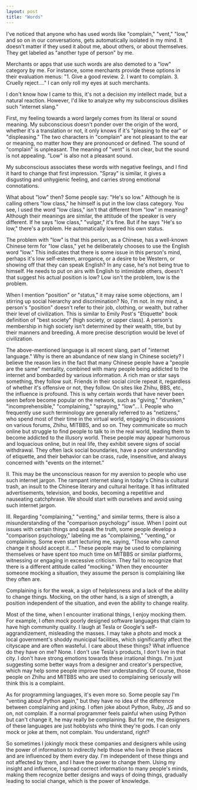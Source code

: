 ```yaml
---
layout: post
title: "Words"
---
```


I've noticed that anyone who has used words like "complain," "vent," "low," and so on in our conversations, gets automatically isolated in my mind. It doesn't matter if they used it about me, about others, or about themselves. They get labeled as "another type of person" by me.

Merchants or apps that use such words are also demoted to a "low" category by me. For instance, some merchants provide these options in their evaluation menus: "1. Give a good review. 2. I want to complain. 3. Cruelly reject...." I can only roll my eyes at such merchants.

I don't know how I came to this, it's not a decision my intellect made, but a natural reaction. However, I'd like to analyze why my subconscious dislikes such "internet slang."

First, my feeling towards a word largely comes from its literal or sound meaning. My subconscious doesn't ponder over the origin of the word, whether it's a translation or not, it only knows if it's "pleasing to the ear" or "displeasing." The two characters in "complain" are not pleasant to the ear or meaning, no matter how they are pronounced or defined. The sound of "complain" is unpleasant. The meaning of "vent" is not clear, but the sound is not appealing. "Low" is also not a pleasant sound.

My subconscious associates these words with negative feelings, and I find it hard to change that first impression. "Spray" is similar, it gives a disgusting and unhygienic feeling, and carries strong emotional connotations.

What about "low" then? Some people say: "He's so low." Although he is calling others "low class," he himself is put in the low class category. You see, I used the word "low class," isn't that different from "low" in meaning? Although their meanings are similar, the attitude of the speaker is very different. If he says "low class," "vulgar," it's fine. But if he says "He's so low," there's a problem. He automatically lowered his own status.

The problem with "low" is that this person, as a Chinese, has a well-known Chinese term for "low class," yet he deliberately chooses to use the English word "low." This indicates that there is some issue in this person's mind, perhaps it's low self-esteem, arrogance, or a desire to be Western, or showing off that they can speak English? In any case, he's not being true to himself. He needs to put on airs with English to intimidate others, doesn't that suggest his actual position is low? Low isn't the problem, low is the problem.

When I mention "position" or "status," it may raise some objections, am I stirring up social hierarchy and discrimination? No, I'm not. In my mind, a person's "position" doesn't refer to their job, clothing, or wealth, but rather their level of civilization. This is similar to Emily Post's "Etiquette" book definition of "best society" (high society, or upper class). A person's membership in high society isn't determined by their wealth, title, but by their manners and breeding. A more precise description would be level of civilization.

The above-mentioned language is all recent slang, part of "internet language." Why is there an abundance of new slang in Chinese society? I believe the reason lies in the fact that many Chinese people have a "people are the same" mentality, combined with many people being addicted to the internet and bombarded by various information. A rich man or star says something, they follow suit. Friends in their social circle repeat it, regardless of whether it's offensive or not, they follow. On sites like Zhihu, BBS, etc., the influence is profound. This is why certain words that have never been seen before become popular on the network, such as "giving," "drunken," "incomprehensible," "complaining," "spraying," "low"... I. People who frequently use such terminology are generally referred to as "netizens," who spend most of their time in the virtual world, engaging in discussions on various forums, Zhihu, MITBBS, and so on. They communicate so much online but struggle to find people to talk to in the real world, leading them to become addicted to the illusory world. These people may appear humorous and loquacious online, but in real life, they exhibit severe signs of social withdrawal. They often lack social boundaries, have a poor understanding of etiquette, and their behavior can be crass, rude, insensitive, and always concerned with "events on the internet."

II. This may be the unconscious reason for my aversion to people who use such internet jargon. The rampant internet slang in today's China is cultural trash, an insult to the Chinese literary and cultural heritage. It has infiltrated advertisements, television, and books, becoming a repetitive and nauseating catchphrase. We should start with ourselves and avoid using such internet jargon.

III. Regarding "complaining," "venting," and similar terms, there is also a misunderstanding of the "comparison psychology" issue. When I point out issues with certain things and speak the truth, some people develop a "comparison psychology," labeling me as "complaining," "venting," or complaining. Some even start lecturing me, saying, "Those who cannot change it should accept it...." These people may be used to complaining themselves or have spent too much time on MITBBS or similar platforms, witnessing or engaging in excessive criticism. They fail to recognize that there is a different attitude called "mocking." When they encounter someone mocking a situation, they assume the person is complaining like they often are.

Complaining is for the weak, a sign of helplessness and a lack of the ability to change things. Mocking, on the other hand, is a sign of strength, a position independent of the situation, and even the ability to change reality.

Most of the time, when I encounter irrational things, I enjoy mocking them. For example, I often mock poorly designed software languages that claim to have high community quality. I laugh at Tesla or Google's self-aggrandizement, misleading the masses. I may take a photo and mock a local government's shoddy municipal facilities, which significantly affect the cityscape and are often wasteful. I care about these things? What influence do they have on me? None. I don't use Tesla's products, I don't live in that city. I don't have strong emotions towards these irrational things. I'm just suggesting some better ways from a designer and creator's perspective, which may help some people improve their understanding. Of course, those people on Zhihu and MITBBS who are used to complaining seriously will think this is a complaint.

As for programming languages, it's even more so. Some people say I'm "venting about Python again," but they have no idea of the difference between complaining and joking. I often joke about Python, Ruby, JS and so on, not complain. If a normal programmer feels painful when using Python but can't change it, he may really be complaining. But for me, the designers of these languages are just hobbyists who think they're gods. I can only mock or joke at them, not complain. You understand, right?

So sometimes I jokingly mock these companies and designers while using the power of information to indirectly help those who live in these places and are influenced by them every day. I'm independent of these things and not affected by them, and I have the power to change them. Using my insight and influence, I spread correct information to many people's minds, making them recognize better designs and ways of doing things, gradually leading to social change, which is the power of knowledge.
